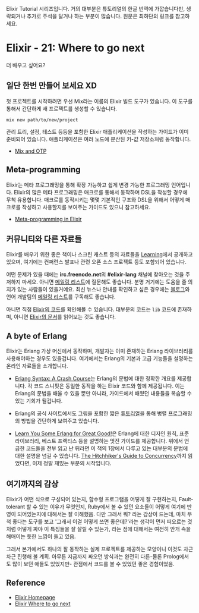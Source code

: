 Elixir Tutorial 시리즈입니다. 거의 대부분은 튜토리얼의 한글 번역에 가깝습니다만, 생략되거나 추가로 주석을 달거나 하는 부분이 많습니다. 원문은 최하단의 링크를 참고하세요.

# Elixir - 21: Where to go next

더 배우고 싶어요?

## 일단 한번 만들어 보세요 XD

첫 프로젝트를 시작하려면 우선 Mix라는 이름의 Elixir 빌드 도구가 있습니다. 이 도구를 통해서 간단하게 새 프로젝트를 생성할 수 있습니다.

    mix new path/to/new/project

관리 트리, 설정, 테스트 등등을 포함한 Elixir 애플리케이션을 작성하는 가이드가 이미 준비되어 있습니다. 애플리케이션은 여러 노드에 분산된 키-값 저장소처럼 동작합니다.

* [Mix and OTP](http://elixir-lang.org/getting-started/mix-otp/introduction-to-mix.html)

## Meta-programming

Elixir는 메타 프로그래밍을 통해 확장 가능하고 쉽게 변경 가능한 프로그래밍 언어입니다. Elixir의 많은 메타 프로그래밍은 매크로를 통해서 동작하며 DSL을 작성할 경우에 무척 유용합니다. 매크로를 동작시키는 몇몇 기본적인 구조와 DSL을 위해서 어떻게 매크로를 작성하고 사용할지를 보여주는 가이드도 있으니 참고하세요.

* [Meta-programming in Elixir](http://elixir-lang.org/getting-started/meta/quote-and-unquote.html)

## 커뮤니티와 다른 자료들

Elixir를 배우기 위한 좋은 책이나 스크린 캐스트 등의 자료들을 [Learning](http://elixir-lang.org/learning.html)에서 공개하고 있으며, 여기에는 컨퍼런스 발표나 관련 오픈 소스 프로젝트 등도 포함되어 있습니다.

어떤 문제가 있을 때에는 **irc.freenode.net**의 **#elixir-lang** 채널에 찾아오는 것을 주저하지 마세요. 아니면 [메일링 리스트](https://groups.google.com/group/elixir-lang-talk)에 질문해도 좋습니다. 분명 거기에는 도움을 줄 의지가 있는 사람들이 있을거예요. 최신 뉴스나 안내를 확인하고 싶은 경우에는 [블로그](http://elixir-lang.org/blog/)와 언어 개발팀의 [메일링 리스트](https://groups.google.com/group/elixir-lang-core)를 구독해도 좋습니다.

아니면 직접 [Elixir의 코드](https://github.com/elixir-lang/elixir)를 확인해볼 수 있습니다. 대부분의 코드는 `lib` 코드에 존재하며, 아니면 [Elixir의 문서](http://elixir-lang.org/docs.html)를 읽어보는 것도 좋습니다.

## A byte of Erlang

Elixir는 Erlang 가상 머신에서 동작하며, 개발자는 이미 존재하는 Erlang 라이브러리를 사용해야하는 경우도 있을겁니다. 여기에서는 Erlang의 기본과 고급 기능들을 설명하는 온라인 자료들을 소개합니다.

* [Erlang Syntax: A Crash Course](http://elixir-lang.org/crash-course.html)는 Erlang의 문법에 대한 정확한 개요를 제공합니다. 각 코드 스니핏은 동일한 동작을 하는 Elixir 코드와 함께 제공됩니다. 이는 Erlang의 문법을 배울 수 있을 뿐만 아니라, 가이드에서 배웠던 내용들을 복습할 수 있는 기회가 될겁니다.

* Erlang의 공식 사이트에서도 그림을 포함한 짧은 [튜토리얼](http://www.erlang.org/course/concurrent_programming.html)을 통해 병렬 프로그래밍의 방법을 간단하게 보여주고 있습니다.

* [Learn You Some Erlang for Great Good!](http://learnyousomeerlang.com/)은 Erlang에 대한 디자인 원칙, 표준 라이브러리, 베스트 프랙티스 등을 설명하는 멋진 가이드를 제공합니다. 위에서 언급한 코드들을 전부 읽고 난 뒤라면 이 책의 1장에서 다루고 있는 대부분의 문법에 대한 설명을 넘길 수 있습니다. [The Hitchhiker's Guide to Concurrency](http://learnyousomeerlang.com/the-hitchhikers-guide-to-concurrency)까지 읽었다면, 이제 정말 재밌는 부분의 시작입니다.

## 여기까지의 감상
Elixir가 어떤 식으로 구성되어 있는지, 함수형 프로그램을 어떻게 잘 구현하는지, Fault-tolerant 할 수 있는 이유가 무엇인지, Ruby에서 볼 수 있던 요소들이 어떻게 여기에 반영이 되어있는지에 대해서는 잘 이해했음. 다만 그래서 뭐? 라는 감상이 드는데, 마치 무척 좋다는 도구를 보고 '그래서 이걸 어떻게 쓰면 좋은데?'라는 생각이 먼저 떠오르는 것처럼 어떻게 짜야 이 특징들을 잘 살릴 수 있는가, 라는 점에 대해서는 여전히 안개 속을 해매이는 듯한 느낌이 들고 있음.

그래서 본가에서도 하나의 잘 동작하는 실제 프로젝트를 제공하는 모양이니 이것도 차근차근 진행해 볼 계획. 아무튼 지금까지 짜오던 방식과는 완전히 다른-물론 Prolog에서도 많이 보던 애들도 있었지만- 관점에서 코드를 볼 수 있었던 좋은 경험이었음.

## Reference
 * [Elixir Homepage](http://elixir-lang.org)
 * [Elixir Where to go next](http://elixir-lang.org/getting-started/where-to-go-next.html)

